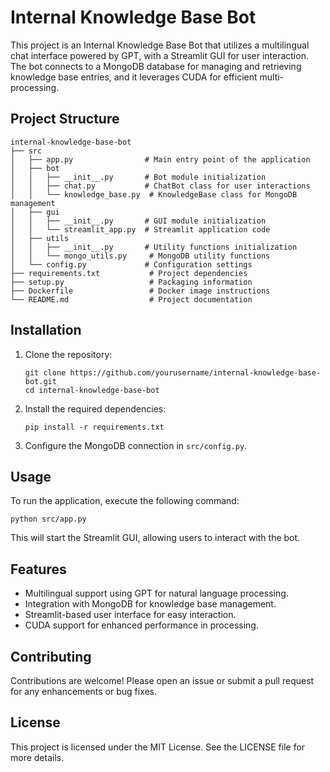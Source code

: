 # Internal Knowledge Base Bot

This project is an Internal Knowledge Base Bot that utilizes a multilingual chat interface powered by GPT, with a Streamlit GUI for user interaction. The bot connects to a MongoDB database for managing and retrieving knowledge base entries, and it leverages CUDA for efficient multi-processing.

## Project Structure

```
internal-knowledge-base-bot
├── src
│   ├── app.py                # Main entry point of the application
│   ├── bot
│   │   ├── __init__.py       # Bot module initialization
│   │   ├── chat.py           # ChatBot class for user interactions
│   │   └── knowledge_base.py  # KnowledgeBase class for MongoDB management
│   ├── gui
│   │   ├── __init__.py       # GUI module initialization
│   │   └── streamlit_app.py  # Streamlit application code
│   ├── utils
│   │   ├── __init__.py       # Utility functions initialization
│   │   └── mongo_utils.py     # MongoDB utility functions
│   └── config.py             # Configuration settings
├── requirements.txt           # Project dependencies
├── setup.py                   # Packaging information
├── Dockerfile                 # Docker image instructions
└── README.md                  # Project documentation
```

## Installation

1. Clone the repository:
   ```
   git clone https://github.com/yourusername/internal-knowledge-base-bot.git
   cd internal-knowledge-base-bot
   ```

2. Install the required dependencies:
   ```
   pip install -r requirements.txt
   ```

3. Configure the MongoDB connection in `src/config.py`.

## Usage

To run the application, execute the following command:
```
python src/app.py
```

This will start the Streamlit GUI, allowing users to interact with the bot.

## Features

- Multilingual support using GPT for natural language processing.
- Integration with MongoDB for knowledge base management.
- Streamlit-based user interface for easy interaction.
- CUDA support for enhanced performance in processing.

## Contributing

Contributions are welcome! Please open an issue or submit a pull request for any enhancements or bug fixes.

## License

This project is licensed under the MIT License. See the LICENSE file for more details.